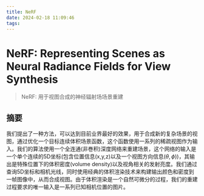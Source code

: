 ```yaml
---
title: NeRF
date: 2024-02-18 11:09:46
tags:
---
```

# NeRF: Representing Scenes as Neural Radiance Fields for View Synthesis
> NeRF: 用于视图合成的神经辐射场场景重建

## 摘要

我们提出了一种方法，可以达到目前业界最好的效果，用于合成新的复杂场景的视图，通过优化一个目标连续体积场景函数，这个函数使用一系列的稀疏视图作为输入。我们的算法使用一个全连通(非巻积)深度网络来重建场景，这个网络的输入是一个单个连续的5D坐标(包含位置信息(x,y,z)以及一个视图方向信息($\theta, \phi$))，其输出是特殊位置下的体积密度(volume density)以及视角相关的发射亮度。我们通过查询5D坐标和相机光线，同时使用经典的体积渲染技术来构建输出颜色和密度到一帧图像中，从而合成视图。由于体积渲染是一个自然可微分的过程，我们的重建过程要求的唯一输入是一系列已知相机位置的图片。